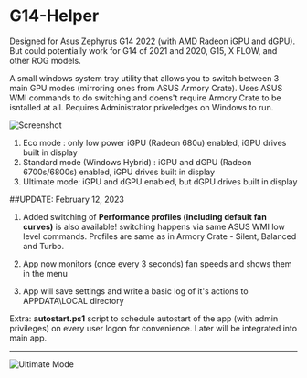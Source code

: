 # G14-Helper

Designed for Asus Zephyrus G14 2022 (with AMD Radeon iGPU and dGPU). But could potentially work for G14 of 2021 and 2020, G15, X FLOW, and other ROG models.

A small windows system tray utility that allows you to switch between 3 main GPU modes (mirroring ones from ASUS Armory Crate). Uses  ASUS WMI commands to do switching and doens't require Armory Crate to be isntalled at all. Requires Administrator priveledges on Windows to run.

![Screenshot](https://github.com/seerge/g14-helper/blob/main/g14-helper.png)

1. Eco mode : only low power iGPU (Radeon 680u) enabled, iGPU drives built in display
2. Standard mode (Windows Hybrid) : iGPU and dGPU (Radeon 6700s/6800s) enabled, iGPU drives built in display
3. Ultimate mode: iGPU and dGPU enabled, but dGPU drives built in display

##UPDATE: February 12, 2023

1. Added switching of **Performance profiles (including default fan curves)** is also available! switching happens via same ASUS WMI low level commands. Profiles are same as in Armory Crate - Silent, Balanced and Turbo.

2. App now monitors (once every 3 seconds) fan speeds and shows them in the menu

3. App will save settings and write a basic log of it's actions to APPDATA\LOCAL directory

Extra: **autostart.ps1** script to schedule autostart of the app (with admin privileges) on every user logon for convenience. Later will be integrated into main app.

--------
![Ultimate Mode](https://github.com/seerge/g14-helper/blob/main/ultimate.png)
